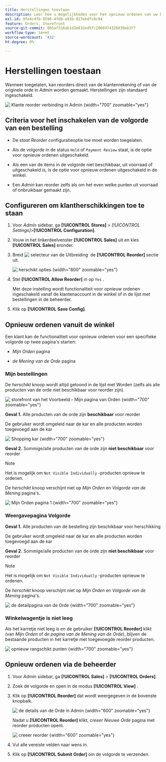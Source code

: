 ```yaml
---
title: Herstellingen toestaan
description: Leer hoe u mogelijkheden voor het opnieuw ordenen van uw klanten kunt bieden.
exl-id: 9fe4c4fb-8596-4fd0-a93b-927ebdfc0c94
feature: Orders, Storefront
source-git-commit: 8b5af316ab1d2e632ed5fc2066974326830ab3f7
workflow-type: tm+mt
source-wordcount: '432'
ht-degree: 0%

---
```


# Herstellingen toestaan

Wanneer toegelaten, kan reorders direct van de klantenrekening of van de originele orde in _Admin_ worden gemaakt. Herstellingen zijn standaard ingeschakeld.

![&#x200B; Klante reorder verbinding in Admin &#x200B;](./assets/customer-reorder.png){width="700" zoomable="yes"}

## Criteria voor het inschakelen van de volgorde van een bestelling

- De _staat Reorder_ configuratieoptie toe moet worden toegelaten.

- Als de volgorde in de status `Hold` of `Payment Review` staat, is de optie voor opnieuw ordenen uitgeschakeld.

- Als een van de items in de volgorde niet beschikbaar, uit voorraad of uitgeschakeld is, is de optie voor opnieuw ordenen uitgeschakeld in de winkel.

- Een _Admin_ kan reorder zelfs als om het even welke punten uit voorraad of onbruikbaar gemaakt zijn.

## Configureren om klantherschikkingen toe te staan

1. Voor _Admin_ sidebar, ga **[!UICONTROL Stores]** > _[!UICONTROL Settings]_>**[!UICONTROL Configuration]**.

1. Vouw in het linkerdeelvenster **[!UICONTROL Sales]** uit en kies **[!UICONTROL Sales]** eronder.

1. Breid ![&#x200B; selecteur van de Uitbreiding &#x200B;](../assets/icon-display-expand.png) de **[!UICONTROL Reorder]** sectie uit.

   ![&#x200B; herschikt opties &#x200B;](../configuration-reference/sales/assets/sales-reorder.png){width="600" zoomable="yes"}

1. Stel **[!UICONTROL Allow Reorder]** in op `Yes` .

   Met deze instelling wordt functionaliteit voor opnieuw ordenen ingeschakeld vanaf de klantenaccount in de winkel of in de lijst met bestellingen in de beheerder.

1. Klik op **[!UICONTROL Save Config]**.

## Opnieuw ordenen vanuit de winkel

Een klant kan de functionaliteit voor opnieuw ordenen voor een specifieke volgorde op twee pagina&#39;s starten:

- _Mijn Orden_ pagina

- _de Mening van de Orde_ pagina

### Mijn bestellingen

De _herschikt_ knoop wordt altijd getoond in de lijst met Worden (zelfs als alle producten van de orde niet beschikbaar voor reorder zijn).

![&#x200B; storefront van het Voorbeeld - Mijn pagina van Orden &#x200B;](./assets/my-order-page-view.png){width="700" zoomable="yes"}

**Geval 1.** Alle producten van de orde zijn **beschikbaar** voor reorder

De gebruiker wordt omgeleid naar de kar en alle producten worden toegevoegd aan de kar

![&#x200B; Shopping kar &#x200B;](./assets/shopping-cart-page.png){width="700" zoomable="yes"}

**Geval 2.** Sommige/alle producten van de orde zijn **niet beschikbaar** voor reorder

>[!NOTE]
>
>Het is mogelijk om `Not Visible Individually` -producten opnieuw te ordenen.

De _herschikt_ knoop verschijnt niet op _Mijn Orden_ en _Volgorde van de Mening_ pagina&#39;s.

![&#x200B; Mijn Orden pagina 1 &#x200B;](./assets/my-orders-view-page1.png){width="700" zoomable="yes"}

### Weergavepagina Volgorde

**Geval 1.** Alle producten van de bestelling zijn beschikbaar voor herschikking

De gebruiker wordt omgeleid naar de kar en alle producten worden toegevoegd aan de kar

**Geval 2.** Sommige/alle producten van de orde zijn **niet beschikbaar** voor reorder

>[!NOTE]
>
>Het is mogelijk om `Not Visible Individually` -producten opnieuw te ordenen.

De _herschikt_ knoop verschijnt niet op _Mijn Orden_ en _Volgorde van de Mening_ pagina&#39;s.

![&#x200B; de detailpagina van de Orde &#x200B;](./assets/order-view-page.png){width="700" zoomable="yes"}

### Winkelwagentje is niet leeg

Als het karretje niet leeg is en de gebruiker **[!UICONTROL Reorder]** klikt (van _Mijn Orden_ of _de pagina van de Mening van de Orde_), blijven de bestaande producten in het karretje met toegevoegde reorder producten.

![&#x200B; opnieuw rangschikt punten &#x200B;](./assets/shopping-cart-view1.png){width="700" zoomable="yes"}

## Opnieuw ordenen via de beheerder

1. Voor _Admin_ sidebar, ga **[!UICONTROL Sales]** > **[!UICONTROL Orders]**.

1. Zoek de volgorde en open in de modus **[!UICONTROL View]** .

1. Klik op **[!UICONTROL Reorder]** dat wordt weergegeven in de bovenste knopbalk.

   ![&#x200B; de details van de Orde in Admin &#x200B;](./assets/order-view-admin.png){width="600" zoomable="yes"}

   Nadat u **[!UICONTROL Reorder]** klikt, _creeer Nieuwe Orde_ pagina met reorder producten opent.

   ![&#x200B; creeer reorder &#x200B;](./assets/create-reorder-page.png){width="600" zoomable="yes"}

1. Vul alle vereiste velden naar wens in.

1. Klik op **[!UICONTROL Submit Order]** om de volgorde te verzenden.
